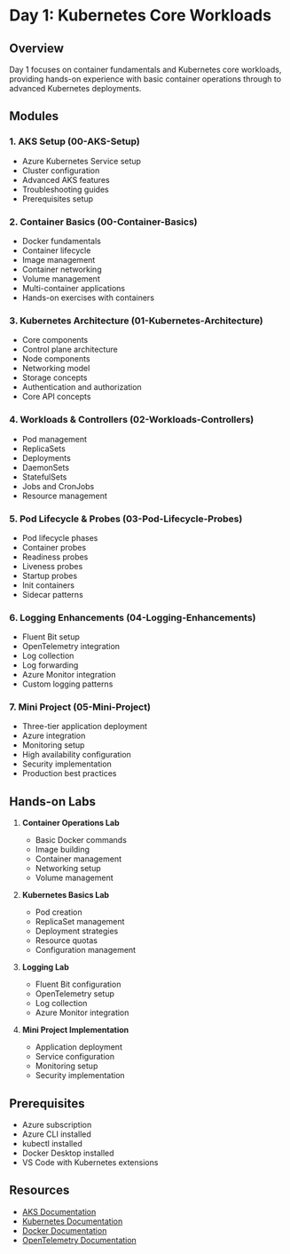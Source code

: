 # Day 1: Kubernetes Core Workloads

## Overview
Day 1 focuses on container fundamentals and Kubernetes core workloads, providing hands-on experience with basic container operations through to advanced Kubernetes deployments.

## Modules

### 1. AKS Setup (00-AKS-Setup)
- Azure Kubernetes Service setup
- Cluster configuration
- Advanced AKS features
- Troubleshooting guides
- Prerequisites setup

### 2. Container Basics (00-Container-Basics)
- Docker fundamentals
- Container lifecycle
- Image management
- Container networking
- Volume management
- Multi-container applications
- Hands-on exercises with containers

### 3. Kubernetes Architecture (01-Kubernetes-Architecture)
- Core components
- Control plane architecture
- Node components
- Networking model
- Storage concepts
- Authentication and authorization
- Core API concepts

### 4. Workloads & Controllers (02-Workloads-Controllers)
- Pod management
- ReplicaSets
- Deployments
- DaemonSets
- StatefulSets
- Jobs and CronJobs
- Resource management

### 5. Pod Lifecycle & Probes (03-Pod-Lifecycle-Probes)
- Pod lifecycle phases
- Container probes
- Readiness probes
- Liveness probes
- Startup probes
- Init containers
- Sidecar patterns

### 6. Logging Enhancements (04-Logging-Enhancements)
- Fluent Bit setup
- OpenTelemetry integration
- Log collection
- Log forwarding
- Azure Monitor integration
- Custom logging patterns

### 7. Mini Project (05-Mini-Project)
- Three-tier application deployment
- Azure integration
- Monitoring setup
- High availability configuration
- Security implementation
- Production best practices

## Hands-on Labs

1. **Container Operations Lab**
   - Basic Docker commands
   - Image building
   - Container management
   - Networking setup
   - Volume management

2. **Kubernetes Basics Lab**
   - Pod creation
   - ReplicaSet management
   - Deployment strategies
   - Resource quotas
   - Configuration management

3. **Logging Lab**
   - Fluent Bit configuration
   - OpenTelemetry setup
   - Log collection
   - Azure Monitor integration

4. **Mini Project Implementation**
   - Application deployment
   - Service configuration
   - Monitoring setup
   - Security implementation

## Prerequisites
- Azure subscription
- Azure CLI installed
- kubectl installed
- Docker Desktop installed
- VS Code with Kubernetes extensions

## Resources
- [AKS Documentation](https://docs.microsoft.com/azure/aks/)
- [Kubernetes Documentation](https://kubernetes.io/docs/)
- [Docker Documentation](https://docs.docker.com/)
- [OpenTelemetry Documentation](https://opentelemetry.io/docs/)
